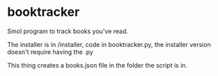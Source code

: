 # booktracker

Smol program to track books you've read.

The installer is in /installer, code in booktracker.py, the installer version doesn't require having the .py

This thing creates a books.json file in the folder the script is in.
